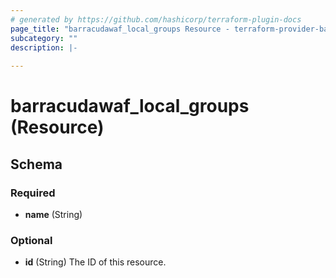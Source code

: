 ```yaml
---
# generated by https://github.com/hashicorp/terraform-plugin-docs
page_title: "barracudawaf_local_groups Resource - terraform-provider-barracudawaf"
subcategory: ""
description: |-
  
---
```


# barracudawaf_local_groups (Resource)





<!-- schema generated by tfplugindocs -->
## Schema

### Required

- **name** (String)

### Optional

- **id** (String) The ID of this resource.


